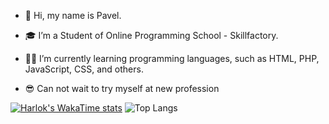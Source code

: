 - 👋 Hi, my name is Pavel.
- 🎓 I’m a Student of Online Programming School - Skillfactory.
- ✍🏻 I’m currently learning programming languages, such as HTML, PHP, JavaScript, CSS, and others.

- 😎 Can not wait to try myself at new profession

[![Harlok's WakaTime stats](https://github-readme-stats.vercel.app/api/wakatime?username=doomscourge416&layout=compact)](https://github.com/anuraghazra/github-readme-stats) ![Top Langs](https://github-readme-stats.vercel.app/api/top-langs/?username=anuraghazra&layout=donut-chart)



<!--
- 📫 How to reach me ...
- 😄 Pronouns: ...
- ⚡ Fun fact: ...


 
doomscourge416/doomscourge416 is a ✨ special ✨ repository because its `README.md` (this file) appears on your GitHub profile.
You can click the Preview link to take a look at your changes.
--->
